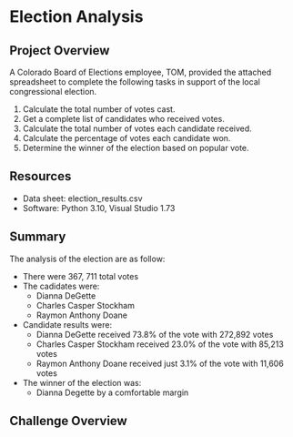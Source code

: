 # Election Analysis

## Project Overview
A Colorado Board of Elections employee, TOM, provided the attached spreadsheet to complete the following tasks in support of the local congressional election.

1. Calculate the total number of votes cast.
2. Get a complete list of candidates who received votes.
3. Calculate the total number of votes each candidate received.
4. Calculate the percentage of votes each candidate won.
5. Determine the winner of the election based on popular vote.

## Resources
- Data sheet: election_results.csv
- Software: Python 3.10, Visual Studio 1.73

## Summary
The analysis of the election are as follow:
- There were 367, 711 total votes
- The cadidates were:
    - Dianna DeGette
    - Charles Casper Stockham
    - Raymon Anthony Doane
- Candidate results were:
    - Dianna DeGette received 73.8% of the vote with 272,892 votes
    - Charles Casper Stockham received 23.0% of the vote with 85,213 votes
    - Raymon Anthony Doane received just 3.1% of the vote with 11,606 votes
- The winner of the election was:
    - Dianna Degette by a comfortable margin

## Challenge Overview
